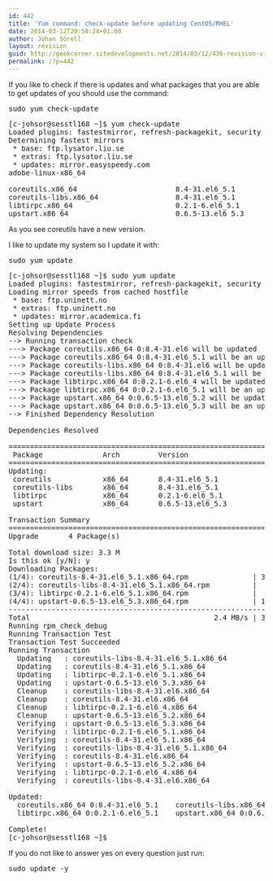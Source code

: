 ```yaml
---
id: 442
title: 'Yum command: check-update before updating CentOS/RHEL'
date: 2014-03-12T20:50:24+01:00
author: Johan Sörell
layout: revision
guid: http://geekcorner.sitedevelopments.net/2014/03/12/436-revision-v1/
permalink: /?p=442
---
```

If you like to check if there is updates and what packages that you are able to get updates of you should use the command:

<pre class="lang:default decode:true">sudo yum check-update</pre>

<pre class="lang:default decode:true">[c-johsor@sesstl168 ~]$ yum check-update
Loaded plugins: fastestmirror, refresh-packagekit, security
Determining fastest mirrors
 * base: ftp.lysator.liu.se
 * extras: ftp.lysator.liu.se
 * updates: mirror.easyspeedy.com
adobe-linux-x86_64                                                          2/2

coreutils.x86_64                       8.4-31.el6_5.1                    updates
coreutils-libs.x86_64                  8.4-31.el6_5.1                    updates
libtirpc.x86_64                        0.2.1-6.el6_5.1                   updates
upstart.x86_64                         0.6.5-13.el6_5.3                  updates</pre>

As you see coreutils have a new version.

I like to update my system so I update it with:

<pre class="lang:default decode:true">sudo yum update</pre>

<pre class="lang:default decode:true">[c-johsor@sesstl168 ~]$ sudo yum update
Loaded plugins: fastestmirror, refresh-packagekit, security
Loading mirror speeds from cached hostfile
 * base: ftp.uninett.no
 * extras: ftp.uninett.no
 * updates: mirror.academica.fi
Setting up Update Process
Resolving Dependencies
--&gt; Running transaction check
---&gt; Package coreutils.x86_64 0:8.4-31.el6 will be updated
---&gt; Package coreutils.x86_64 0:8.4-31.el6_5.1 will be an update
---&gt; Package coreutils-libs.x86_64 0:8.4-31.el6 will be updated
---&gt; Package coreutils-libs.x86_64 0:8.4-31.el6_5.1 will be an update
---&gt; Package libtirpc.x86_64 0:0.2.1-6.el6_4 will be updated
---&gt; Package libtirpc.x86_64 0:0.2.1-6.el6_5.1 will be an update
---&gt; Package upstart.x86_64 0:0.6.5-13.el6_5.2 will be updated
---&gt; Package upstart.x86_64 0:0.6.5-13.el6_5.3 will be an update
--&gt; Finished Dependency Resolution

Dependencies Resolved

================================================================================
 Package              Arch         Version                  Repository     Size
================================================================================
Updating:
 coreutils            x86_64       8.4-31.el6_5.1           updates       3.0 M
 coreutils-libs       x86_64       8.4-31.el6_5.1           updates        50 k
 libtirpc             x86_64       0.2.1-6.el6_5.1          updates        79 k
 upstart              x86_64       0.6.5-13.el6_5.3         updates       177 k

Transaction Summary
================================================================================
Upgrade       4 Package(s)

Total download size: 3.3 M
Is this ok [y/N]: y
Downloading Packages:
(1/4): coreutils-8.4-31.el6_5.1.x86_64.rpm               | 3.0 MB     00:01     
(2/4): coreutils-libs-8.4-31.el6_5.1.x86_64.rpm          |  50 kB     00:00     
(3/4): libtirpc-0.2.1-6.el6_5.1.x86_64.rpm               |  79 kB     00:00     
(4/4): upstart-0.6.5-13.el6_5.3.x86_64.rpm               | 177 kB     00:00     
--------------------------------------------------------------------------------
Total                                           2.4 MB/s | 3.3 MB     00:01     
Running rpm_check_debug
Running Transaction Test
Transaction Test Succeeded
Running Transaction
  Updating   : coreutils-libs-8.4-31.el6_5.1.x86_64                         1/8 
  Updating   : coreutils-8.4-31.el6_5.1.x86_64                              2/8 
  Updating   : libtirpc-0.2.1-6.el6_5.1.x86_64                              3/8 
  Updating   : upstart-0.6.5-13.el6_5.3.x86_64                              4/8 
  Cleanup    : coreutils-libs-8.4-31.el6.x86_64                             5/8 
  Cleanup    : coreutils-8.4-31.el6.x86_64                                  6/8 
  Cleanup    : libtirpc-0.2.1-6.el6_4.x86_64                                7/8 
  Cleanup    : upstart-0.6.5-13.el6_5.2.x86_64                              8/8 
  Verifying  : upstart-0.6.5-13.el6_5.3.x86_64                              1/8 
  Verifying  : libtirpc-0.2.1-6.el6_5.1.x86_64                              2/8 
  Verifying  : coreutils-8.4-31.el6_5.1.x86_64                              3/8 
  Verifying  : coreutils-libs-8.4-31.el6_5.1.x86_64                         4/8 
  Verifying  : coreutils-8.4-31.el6.x86_64                                  5/8 
  Verifying  : upstart-0.6.5-13.el6_5.2.x86_64                              6/8 
  Verifying  : libtirpc-0.2.1-6.el6_4.x86_64                                7/8 
  Verifying  : coreutils-libs-8.4-31.el6.x86_64                             8/8 

Updated:
  coreutils.x86_64 0:8.4-31.el6_5.1    coreutils-libs.x86_64 0:8.4-31.el6_5.1   
  libtirpc.x86_64 0:0.2.1-6.el6_5.1    upstart.x86_64 0:0.6.5-13.el6_5.3        

Complete!
[c-johsor@sesstl168 ~]$</pre>

If you do not like to answer yes on every question just run:

<pre class="lang:default decode:true">sudo update -y</pre>

&nbsp;